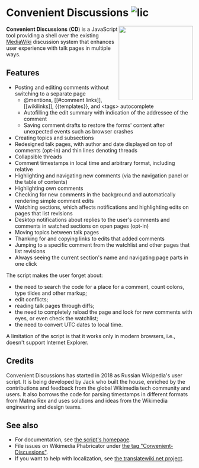 # Convenient Discussions ![lic](https://img.shields.io/github/license/jwbth/convenient-discussions)
<img align="right" width="200" src="https://upload.wikimedia.org/wikipedia/commons/thumb/d/d0/Convenient_Discussions_logo_color_textless.svg/200px-Convenient_Discussions_logo_color_textless.svg.png" />

**Convenient Discussions** (**CD**) is a JavaScript tool providing a shell over the existing [MediaWiki](https://www.mediawiki.org/) discussion system that enhances user experience with talk pages in multiple ways.

## Features
* Posting and editing comments without switching to a separate page
  * @mentions, [[#comment links]], [[wikilinks]], {{templates}}, and \<tags> autocomplete
  * Autofilling the edit summary with indication of the addressee of the comment
  * Saving comment drafts to restore the forms' content after unexpected events such as browser crashes
* Creating topics and subsections
* Redesigned talk pages, with author and date displayed on top of comments (opt-in) and thin lines denoting threads
* Collapsible threads
* Comment timestamps in local time and arbitrary format, including relative
* Highlighting and navigating new comments (via the navigation panel or the table of contents)
* Highlighting own comments
* Checking for new comments in the background and automatically rendering simple comment edits
* Watching sections, which affects notifications and highlighting edits on pages that list revisions
* Desktop notifications about replies to the user's comments and comments in watched sections on open pages (opt-in)
* Moving topics between talk pages
* Thanking for and copying links to edits that added comments
* Jumping to a specific comment from the watchlist and other pages that list revisions
* Always seeing the current section's name and navigating page parts in one click

The script makes the user forget about:
* the need to search the code for a place for a comment, count colons, type tildes and other markup;
* edit conflicts;
* reading talk pages through diffs;
* the need to completely reload the page and look for new comments with eyes, or even check the watchlist;
* the need to convert UTC dates to local time.

A limitation of the script is that it works only in modern browsers, i.e., doesn't support Internet Explorer.

## Credits
Convenient Discussions has started in 2018 as Russian Wikipedia's user script. It is being developed by Jack who built the house, enriched by the contributions and feedback from the global Wikimedia tech community and users. It also borrows the code for parsing timestamps in different formats from Matma Rex and uses solutions and ideas from the Wikimedia engineering and design teams.

## See also
* For documentation, see [the script's homepage](https://commons.wikimedia.org/wiki/User:Jack_who_built_the_house/Convenient_Discussions).
* File issues on Wikimedia Phabricator under [the tag "Convenient-Discussions"](https://phabricator.wikimedia.org/tag/convenient-discussions/).
* If you want to help with localization, see [the translatewiki.net project](https://translatewiki.net/wiki/Translating:Convenient_Discussions).
